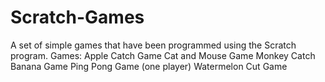 # Scratch-Games
A set of simple games that have been programmed using the Scratch program.
Games:
Apple Catch Game
Cat and Mouse Game
Monkey Catch Banana Game
Ping Pong Game (one player)
Watermelon Cut Game
